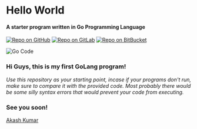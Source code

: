 # Hello World

#### A starter program written in Go Programming Language

[![Repo on GitHub](https://img.shields.io/badge/repo-GitHub-3D76C2.svg)](https://github.com/AkashShivanand/Go-Hello-World)
[![Repo on GitLab](https://img.shields.io/badge/repo-GitLab-6C488A.svg)](https://gitlab.com/AkashShivanand/go-hello-world)
[![Repo on BitBucket](https://img.shields.io/badge/repo-BitBucket-1F5081.svg)](https://bitbucket.org/AkashShivanand/go-hello-world)

![Go Code](https://3.bp.blogspot.com/-i-OOWA4rZdY/Wfi1Qp3OzKI/AAAAAAAA_CM/55hxG13GmYwJcWKNDMm6JLPpMwsYbHBvwCLcBGAs/s1600/golang-logo.png)

### **Hi Guys, this is my first GoLang program!**

_Use this repository as your starting point, incase if your programs don't run, make sure to compare it with the provided code. Most probably there would be some silly syntax errors that would prevent your code from executing._

### See you soon!
[Akash Kumar](https://akashshivanand.com)